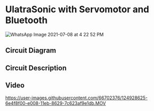 
# UlatraSonic with Servomotor and Bluetooth




![WhatsApp Image 2021-07-08 at 4 22 52 PM](https://user-images.githubusercontent.com/66702376/124929026-d7370700-e008-11eb-8432-db185a98e1c3.jpeg)

## Circuit Diagram







## Circuit Description 






## Video 

https://user-images.githubusercontent.com/66702376/124928625-6e4f8f00-e008-11eb-8629-7c623af9e1db.MOV




